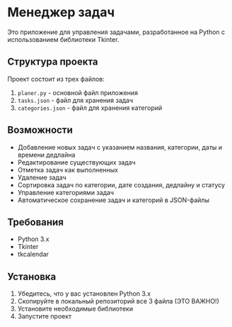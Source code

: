 # Менеджер задач

Это приложение для управления задачами, разработанное на Python с использованием библиотеки Tkinter.

## Структура проекта

Проект состоит из трех файлов:
1. `planer.py` - основной файл приложения
2. `tasks.json` - файл для хранения задач
3. `categories.json` - файл для хранения категорий

## Возможности

- Добавление новых задач с указанием названия, категории, даты и времени дедлайна
- Редактирование существующих задач
- Отметка задач как выполненных
- Удаление задач
- Сортировка задач по категории, дате создания, дедлайну и статусу
- Управление категориями задач
- Автоматическое сохранение задач и категорий в JSON-файлы

## Требования

- Python 3.x
- Tkinter
- tkcalendar

## Установка

1. Убедитесь, что у вас установлен Python 3.x
2. Скопируйте в локальный репозиторий все 3 файла (ЭТО ВАЖНО!)
3. Установите необходимые библиотеки
4. Запустите проект
